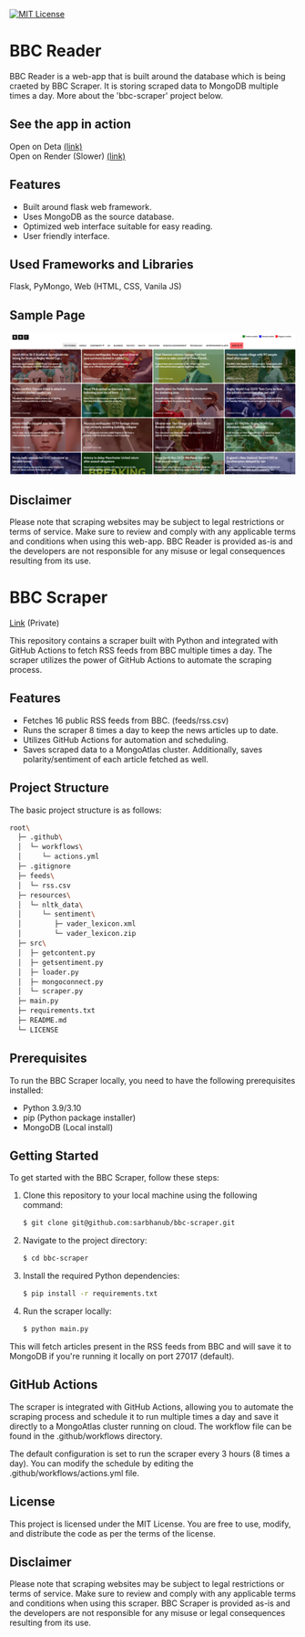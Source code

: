[![MIT License](https://img.shields.io/badge/License-MIT-green.svg)](https://choosealicense.com/licenses/mit/)

# BBC Reader

BBC Reader is a web-app that is built around the database which is being craeted by BBC Scraper. It is storing scraped data to MongoDB multiple times a day. More about the 'bbc-scraper' project below.

## See the app in action 

Open on Deta [(link)](https://bbcreader-1-r8262778.deta.app)\
Open on Render (Slower) [(link)](https://bbc-reader.onrender.com)

## Features

- Built around flask web framework.
- Uses MongoDB as the source database.
- Optimized web interface suitable for easy reading.
- User friendly interface.

## Used Frameworks and Libraries

Flask, PyMongo, Web (HTML, CSS, Vanila JS)

## Sample Page

![Screenshot](screenshots/bbc-reader-20230910.png "Sample page on 2023-09-10")

## Disclaimer

Please note that scraping websites may be subject to legal restrictions or terms of service. Make sure to review and comply with any applicable terms and conditions when using this web-app. BBC Reader is provided as-is and the developers are not responsible for any misuse or legal consequences resulting from its use.

# BBC Scraper 

[Link](https://github.com/sarbhanub/bbc-scraper) (Private)

This repository contains a scraper built with Python and integrated with GitHub Actions to fetch RSS feeds from BBC multiple times a day. The scraper utilizes the power of GitHub Actions to automate the scraping process.

## Features

- Fetches 16 public RSS feeds from BBC. (feeds/rss.csv)
- Runs the scraper 8 times a day to keep the news articles up to date.
- Utilizes GitHub Actions for automation and scheduling.
- Saves scraped data to a MongoAtlas cluster. Additionally, saves polarity/sentiment of each article fetched as well.

## Project Structure

The basic project structure is as follows:
```bash
root\
  ├─ .github\
  │  └─ workflows\
  │     └─ actions.yml
  ├─ .gitignore
  ├─ feeds\
  │  └─ rss.csv
  ├─ resources\
  │  └─ nltk_data\
  │     └─ sentiment\
  │        ├─ vader_lexicon.xml
  │        └─ vader_lexicon.zip
  ├─ src\
  │  ├─ getcontent.py
  │  ├─ getsentiment.py
  │  ├─ loader.py
  │  ├─ mongoconnect.py
  │  └─ scraper.py
  ├─ main.py
  ├─ requirements.txt
  ├─ README.md
  └─ LICENSE
```
## Prerequisites

To run the BBC Scraper locally, you need to have the following prerequisites installed:

- Python 3.9/3.10
- pip (Python package installer)
- MongoDB (Local install)

## Getting Started

To get started with the BBC Scraper, follow these steps:

1. Clone this repository to your local machine using the following command:
    ```bash
    $ git clone git@github.com:sarbhanub/bbc-scraper.git
    ```
2. Navigate to the project directory:
    ```bash
    $ cd bbc-scraper
    ```
3. Install the required Python dependencies:
    ```bash
    $ pip install -r requirements.txt
    ```
4. Run the scraper locally:
    ```bash
    $ python main.py
    ```

This will fetch articles present in the RSS feeds from BBC and will save it to MongoDB if you're running it locally on port 27017 (default).

## GitHub Actions

The scraper is integrated with GitHub Actions, allowing you to automate the scraping process and schedule it to run multiple times a day and save it directly to a MongoAtlas cluster running on cloud. The workflow file can be found in the .github/workflows directory.

The default configuration is set to run the scraper every 3 hours (8 times a day). You can modify the schedule by editing the .github/workflows/actions.yml file.

## License

This project is licensed under the MIT License. You are free to use, modify, and distribute the code as per the terms of the license.

## Disclaimer

Please note that scraping websites may be subject to legal restrictions or terms of service. Make sure to review and comply with any applicable terms and conditions when using this scraper. BBC Scraper is provided as-is and the developers are not responsible for any misuse or legal consequences resulting from its use.
